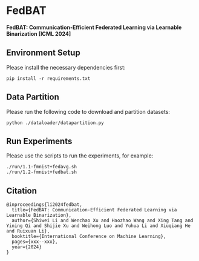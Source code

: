 # FedBAT

**FedBAT: Communication-Efficient Federated Learning via Learnable Binarization [ICML 2024]**

## Environment Setup
Please install the necessary dependencies first:
```
pip install -r requirements.txt
```

## Data Partition
Please run the following code to download and partition datasets:
```
python ./dataloader/datapartition.py 
```

## Run Experiments
Please use the scripts to run the experiments, for example:
```
./run/1.1-fmnist+fedavg.sh
./run/1.2-fmnist+fedbat.sh
```

## Citation
```
@inproceedings{li2024fedbat,
  title={FedBAT: Communication-Efficient Federated Learning via Learnable Binarization},
  author={Shiwei Li and Wenchao Xu and Haozhao Wang and Xing Tang and Yining Qi and Shijie Xu and Weihong Luo and Yuhua Li and Xiuqiang He and Ruixuan Li},
  booktitle={International Conference on Machine Learning},
  pages={xxx--xxx},
  year={2024}
}
```
